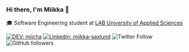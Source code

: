 ### Hi there, I'm Miikka 👋

<!--
**miikkasaxlund/miikkasaxlund** is a ✨ _special_ ✨ repository because its `README.md` (this file) appears on your GitHub profile.

Here are some ideas to get you started:

- 🔭 I’m currently working on ...
- 🌱 I’m currently learning ...
- 👯 I’m looking to collaborate on ...
- 🤔 I’m looking for help with ...
- 💬 Ask me about ...
- 📫 How to reach me: ...
- 😄 Pronouns: ...
- ⚡ Fun fact: ...
-->

🎓 Software Engineering student at [LAB University of Applied Sciences](https://lab.fi/en)

[![DEV: miicha](https://img.shields.io/badge/-miicha-black?style=flat-square&logo=dev.to&logoColor=white&link=https://dev.to/miicha)](https://www.linkedin.com/in/thaianebraga/)
[![Linkedin: miikka-saxlund](https://img.shields.io/badge/-miikka\-saxlund-blue?style=flat-square&logo=Linkedin&logoColor=white&link=https://www.linkedin.com/in/miikka-saxlund/)](https://www.linkedin.com/in/thaianebraga/)
![Twitter Follow](https://img.shields.io/twitter/follow/miikkakristian?style=social)
![GitHub followers](https://img.shields.io/github/followers/miikkasaxlund?label=Follow&style=social)
